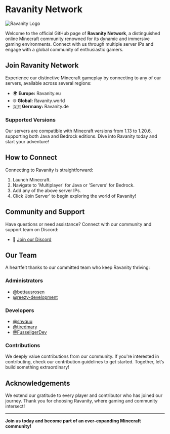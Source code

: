 # Ravanity Network

![Ravanity Logo](https://cdn.discordapp.com/attachments/1138865224678649948/1237523729685155870/favicon.png?ex=663bf549&is=663aa3c9&hm=4574e24c715fb0056b3307ea152323ed1d8f894d45450bb84d846431de366b50&)

Welcome to the official GitHub page of **Ravanity Network**, a distinguished online Minecraft community renowned for its dynamic and immersive gaming environments. Connect with us through multiple server IPs and engage with a global community of enthusiastic gamers.

## Join Ravanity Network
Experience our distinctive Minecraft gameplay by connecting to any of our servers, available across several regions:
- 🌍 **Europe:** Ravanity.eu
- 🌐 **Global:** Ravanity.world
- 🇩🇪 **Germany:** Ravanity.de

### Supported Versions
Our servers are compatible with Minecraft versions from 1.13 to 1.20.6, supporting both Java and Bedrock editions. Dive into Ravanity today and start your adventure!

## How to Connect
Connecting to Ravanity is straightforward:
1. Launch Minecraft.
2. Navigate to 'Multiplayer' for Java or 'Servers' for Bedrock.
3. Add any of the above server IPs.
4. Click 'Join Server' to begin exploring the world of Ravanity!

## Community and Support
Have questions or need assistance? Connect with our community and support team on Discord:
- 🔗 [Join our Discord](https://discord.gg/3tn79CVWME)

## Our Team
A heartfelt thanks to our committed team who keep Ravanity thriving:

### Administrators
- [@bettausrosen](https://github.com/bettausrosen)
- [@reezy-development](https://github.com/reezy-development)

### Developers
- [@shvquu](https://github.com/shvquu)
- [@tiredmary](https://github.com/tiredmary)
- [@FusseligerDev](https,//guthub.com/FusseligerDev)

### Contributions
We deeply value contributions from our community. If you're interested in contributing, check our contribution guidelines to get started. Together, let’s build something extraordinary!

## Acknowledgements
We extend our gratitude to every player and contributor who has joined our journey. Thank you for choosing Ravanity, where gaming and community intersect!

---

**Join us today and become part of an ever-expanding Minecraft community!**
